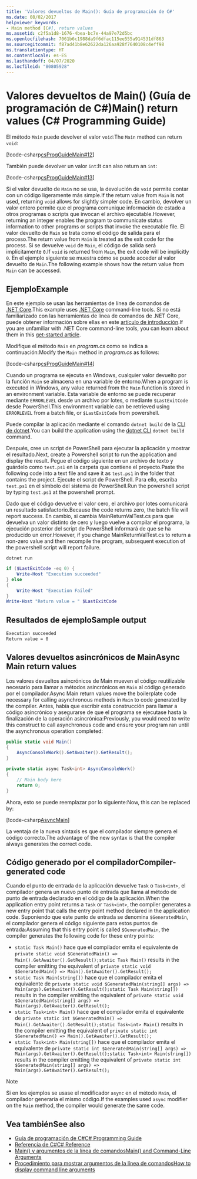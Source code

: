 ```yaml
---
title: 'Valores devueltos de Main(): Guía de programación de C#'
ms.date: 08/02/2017
helpviewer_keywords:
- Main method [C#], return values
ms.assetid: c2f5a1d8-1676-4bea-bc7e-44a97e72d5bc
ms.openlocfilehash: 7061b6c1988da9f6dfac115ee555a914531df863
ms.sourcegitcommit: f87ad41b8e62622da126aa928f7640108c4eff98
ms.translationtype: HT
ms.contentlocale: es-ES
ms.lasthandoff: 04/07/2020
ms.locfileid: "80805928"
---
```

# <a name="main-return-values-c-programming-guide"></a><span data-ttu-id="73057-102">Valores devueltos de Main() (Guía de programación de C#)</span><span class="sxs-lookup"><span data-stu-id="73057-102">Main() return values (C# Programming Guide)</span></span>

<span data-ttu-id="73057-103">El método `Main` puede devolver el valor `void`:</span><span class="sxs-lookup"><span data-stu-id="73057-103">The `Main` method can return `void`:</span></span>

 [!code-csharp[csProgGuideMain#12](~/samples/snippets/csharp/VS_Snippets_VBCSharp/csProgGuideMain/CS/Class3.cs#12)]

<span data-ttu-id="73057-104">También puede devolver un valor `int`:</span><span class="sxs-lookup"><span data-stu-id="73057-104">It can also return an `int`:</span></span>

 [!code-csharp[csProgGuideMain#13](~/samples/snippets/csharp/VS_Snippets_VBCSharp/csProgGuideMain/CS/Class3.cs#13)]

<span data-ttu-id="73057-105">Si el valor devuelto de `Main` no se usa, la devolución de `void` permite contar con un código ligeramente más simple.</span><span class="sxs-lookup"><span data-stu-id="73057-105">If the return value from `Main` is not used, returning `void` allows for slightly simpler code.</span></span> <span data-ttu-id="73057-106">En cambio, devolver un valor entero permite que el programa comunique información de estado a otros programas o scripts que invocan el archivo ejecutable.</span><span class="sxs-lookup"><span data-stu-id="73057-106">However, returning an integer enables the program to communicate status information to other programs or scripts that invoke the executable file.</span></span> <span data-ttu-id="73057-107">El valor devuelto de `Main` se trata como el código de salida para el proceso.</span><span class="sxs-lookup"><span data-stu-id="73057-107">The return value from `Main` is treated as the exit code for the process.</span></span> <span data-ttu-id="73057-108">Si se devuelve `void` de `Main`, el código de salida será implícitamente `0`.</span><span class="sxs-lookup"><span data-stu-id="73057-108">If `void` is returned from `Main`, the exit code will be implicitly `0`.</span></span> <span data-ttu-id="73057-109">En el ejemplo siguiente se muestra cómo se puede acceder al valor devuelto de `Main`.</span><span class="sxs-lookup"><span data-stu-id="73057-109">The following example shows how the return value from `Main` can be accessed.</span></span>

## <a name="example"></a><span data-ttu-id="73057-110">Ejemplo</span><span class="sxs-lookup"><span data-stu-id="73057-110">Example</span></span>

<span data-ttu-id="73057-111">En este ejemplo se usan las herramientas de línea de comandos de [.NET Core](../../../core/index.yml).</span><span class="sxs-lookup"><span data-stu-id="73057-111">This example uses [.NET Core](../../../core/index.yml) command-line tools.</span></span> <span data-ttu-id="73057-112">Si no está familiarizado con las herramientas de línea de comandos de .NET Core, puede obtener información sobre ellas en este [artículo de introducción](../../../core/tutorials/cli-create-console-app.md).</span><span class="sxs-lookup"><span data-stu-id="73057-112">If you are unfamiliar with .NET Core command-line tools, you can learn about them in this [get-started article](../../../core/tutorials/cli-create-console-app.md).</span></span>

<span data-ttu-id="73057-113">Modifique el método `Main` en *program.cs* como se indica a continuación:</span><span class="sxs-lookup"><span data-stu-id="73057-113">Modify the `Main` method in *program.cs* as follows:</span></span>

 [!code-csharp[csProgGuideMain#14](~/samples/snippets/csharp/VS_Snippets_VBCSharp/csProgGuideMain/CS/Class3.cs#14)]

<span data-ttu-id="73057-114">Cuando un programa se ejecuta en Windows, cualquier valor devuelto por la función `Main` se almacena en una variable de entorno.</span><span class="sxs-lookup"><span data-stu-id="73057-114">When a program is executed in Windows, any value returned from the `Main` function is stored in an environment variable.</span></span> <span data-ttu-id="73057-115">Esta variable de entorno se puede recuperar mediante `ERRORLEVEL` desde un archivo por lotes, o mediante `$LastExitCode` desde PowerShell.</span><span class="sxs-lookup"><span data-stu-id="73057-115">This environment variable can be retrieved using `ERRORLEVEL` from a batch file, or `$LastExitCode` from powershell.</span></span>

<span data-ttu-id="73057-116">Puede compilar la aplicación mediante el comando `dotnet build` de la [CLI de dotnet](../../../core/tools/dotnet.md).</span><span class="sxs-lookup"><span data-stu-id="73057-116">You can build the application using the [dotnet CLI](../../../core/tools/dotnet.md) `dotnet build` command.</span></span>

<span data-ttu-id="73057-117">Después, cree un script de PowerShell para ejecutar la aplicación y mostrar el resultado.</span><span class="sxs-lookup"><span data-stu-id="73057-117">Next, create a Powershell script to run the application and display the result.</span></span> <span data-ttu-id="73057-118">Pegue el código siguiente en un archivo de texto y guárdelo como `test.ps1` en la carpeta que contiene el proyecto.</span><span class="sxs-lookup"><span data-stu-id="73057-118">Paste the following code into a text file and save it as `test.ps1` in the folder that contains the project.</span></span> <span data-ttu-id="73057-119">Ejecute el script de PowerShell. Para ello, escriba `test.ps1` en el símbolo del sistema de PowerShell.</span><span class="sxs-lookup"><span data-stu-id="73057-119">Run the powershell script by typing `test.ps1` at the powershell prompt.</span></span>

<span data-ttu-id="73057-120">Dado que el código devuelve el valor cero, el archivo por lotes comunicará un resultado satisfactorio.</span><span class="sxs-lookup"><span data-stu-id="73057-120">Because the code returns zero, the batch file will report success.</span></span> <span data-ttu-id="73057-121">En cambio, si cambia MainReturnValTest.cs para que devuelva un valor distinto de cero y luego vuelve a compilar el programa, la ejecución posterior del script de PowerShell informará de que se ha producido un error.</span><span class="sxs-lookup"><span data-stu-id="73057-121">However, if you change MainReturnValTest.cs to return a non-zero value and then recompile the program, subsequent execution of the powershell script will report failure.</span></span>

```dotnetcli
dotnet run
```

```powershell
if ($LastExitCode -eq 0) {
    Write-Host "Execution succeeded"
} else
{
    Write-Host "Execution Failed"
}
Write-Host "Return value = " $LastExitCode
```

## <a name="sample-output"></a><span data-ttu-id="73057-122">Resultados de ejemplo</span><span class="sxs-lookup"><span data-stu-id="73057-122">Sample output</span></span>

```txt
Execution succeeded
Return value = 0
```

## <a name="async-main-return-values"></a><span data-ttu-id="73057-123">Valores devueltos asincrónicos de Main</span><span class="sxs-lookup"><span data-stu-id="73057-123">Async Main return values</span></span>

<span data-ttu-id="73057-124">Los valores devueltos asincrónicos de Main mueven el código reutilizable necesario para llamar a métodos asincrónicos en `Main` al código generado por el compilador.</span><span class="sxs-lookup"><span data-stu-id="73057-124">Async Main return values move the boilerplate code necessary for calling asynchronous methods in `Main` to code generated by the compiler.</span></span> <span data-ttu-id="73057-125">Antes, había que escribir esta construcción para llamar a código asincrónico y asegurarse de que el programa se ejecutase hasta la finalización de la operación asincrónica:</span><span class="sxs-lookup"><span data-stu-id="73057-125">Previously, you would need to write this construct to call asynchronous code and ensure your program ran until the asynchronous operation completed:</span></span>

```csharp
public static void Main()
{
    AsyncConsoleWork().GetAwaiter().GetResult();
}

private static async Task<int> AsyncConsoleWork()
{
    // Main body here
    return 0;
}
```

<span data-ttu-id="73057-126">Ahora, esto se puede reemplazar por lo siguiente:</span><span class="sxs-lookup"><span data-stu-id="73057-126">Now, this can be replaced by:</span></span>

[!code-csharp[AsyncMain](../../../../samples/snippets/csharp/main-arguments/program.cs#AsyncMain)]

<span data-ttu-id="73057-127">La ventaja de la nueva sintaxis es que el compilador siempre genera el código correcto.</span><span class="sxs-lookup"><span data-stu-id="73057-127">The advantage of the new syntax is that the compiler always generates the correct code.</span></span>

## <a name="compiler-generated-code"></a><span data-ttu-id="73057-128">Código generado por el compilador</span><span class="sxs-lookup"><span data-stu-id="73057-128">Compiler-generated code</span></span>

<span data-ttu-id="73057-129">Cuando el punto de entrada de la aplicación devuelve `Task` o `Task<int>`, el compilador genera un nuevo punto de entrada que llama al método de punto de entrada declarado en el código de la aplicación.</span><span class="sxs-lookup"><span data-stu-id="73057-129">When the application entry point returns a `Task` or `Task<int>`, the compiler generates a new entry point that calls the entry point method declared in the application code.</span></span> <span data-ttu-id="73057-130">Suponiendo que este punto de entrada se denomina `$GeneratedMain`, el compilador genera el código siguiente para estos puntos de entrada:</span><span class="sxs-lookup"><span data-stu-id="73057-130">Assuming that this entry point is called `$GeneratedMain`, the compiler generates the following code for these entry points:</span></span>

- <span data-ttu-id="73057-131">`static Task Main()` hace que el compilador emita el equivalente de `private static void $GeneratedMain() => Main().GetAwaiter().GetResult();`</span><span class="sxs-lookup"><span data-stu-id="73057-131">`static Task Main()` results in the compiler emitting the equivalent of `private static void $GeneratedMain() => Main().GetAwaiter().GetResult();`</span></span>
- <span data-ttu-id="73057-132">`static Task Main(string[])` hace que el compilador emita el equivalente de `private static void $GeneratedMain(string[] args) => Main(args).GetAwaiter().GetResult();`</span><span class="sxs-lookup"><span data-stu-id="73057-132">`static Task Main(string[])` results in the compiler emitting the equivalent of `private static void $GeneratedMain(string[] args) => Main(args).GetAwaiter().GetResult();`</span></span>
- <span data-ttu-id="73057-133">`static Task<int> Main()` hace que el compilador emita el equivalente de `private static int $GeneratedMain() => Main().GetAwaiter().GetResult();`</span><span class="sxs-lookup"><span data-stu-id="73057-133">`static Task<int> Main()` results in the compiler emitting the equivalent of `private static int $GeneratedMain() => Main().GetAwaiter().GetResult();`</span></span>
- <span data-ttu-id="73057-134">`static Task<int> Main(string[])` hace que el compilador emita el equivalente de `private static int $GeneratedMain(string[] args) => Main(args).GetAwaiter().GetResult();`</span><span class="sxs-lookup"><span data-stu-id="73057-134">`static Task<int> Main(string[])` results in the compiler emitting the equivalent of `private static int $GeneratedMain(string[] args) => Main(args).GetAwaiter().GetResult();`</span></span>

> [!NOTE]
><span data-ttu-id="73057-135">Si en los ejemplos se usase el modificador `async` en el método `Main`, el compilador generaría el mismo código.</span><span class="sxs-lookup"><span data-stu-id="73057-135">If the examples used `async` modifier on the `Main` method, the compiler would generate the same code.</span></span>

## <a name="see-also"></a><span data-ttu-id="73057-136">Vea también</span><span class="sxs-lookup"><span data-stu-id="73057-136">See also</span></span>

- [<span data-ttu-id="73057-137">Guía de programación de C#</span><span class="sxs-lookup"><span data-stu-id="73057-137">C# Programming Guide</span></span>](../index.md)
- [<span data-ttu-id="73057-138">Referencia de C#</span><span class="sxs-lookup"><span data-stu-id="73057-138">C# Reference</span></span>](../index.md)
- [<span data-ttu-id="73057-139">Main() y argumentos de la línea de comandos</span><span class="sxs-lookup"><span data-stu-id="73057-139">Main() and Command-Line Arguments</span></span>](index.md)
- [<span data-ttu-id="73057-140">Procedimiento para mostrar argumentos de la línea de comandos</span><span class="sxs-lookup"><span data-stu-id="73057-140">How to display command line arguments</span></span>](./how-to-display-command-line-arguments.md)

